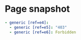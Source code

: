 # Page snapshot

```yaml
- generic [ref=e4]:
  - generic [ref=e5]: "403"
  - generic [ref=e6]: Forbidden
```